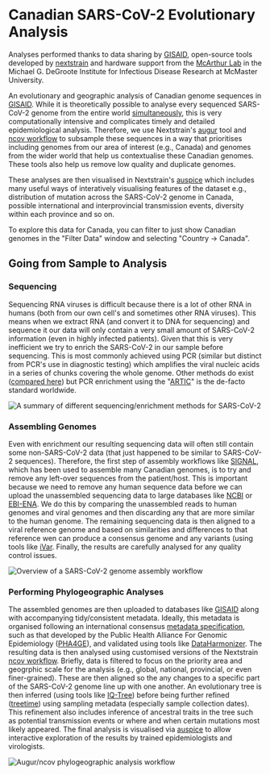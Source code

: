 # Canadian SARS-CoV-2 Evolutionary Analysis

Analyses performed thanks to data sharing by [GISAID](gisaid.org), 
open-source tools developed by [nextstrain](nextstrain.org) and hardware
support from the [McArthur Lab](mcarthurbioinformatics.ca) in the Michael G. DeGroote Institute for Infectious Disease Research at McMaster University.

An evolutionary and geographic analysis of Canadian genome sequences in [GISAID](https://www.epicov.org/epi3/frontend#596041).
While it is theoretically possible to analyse every sequenced SARS-CoV-2 genome from the entire world [simultaneously](https://github.com/roblanf/sarscov2phylo), this is very computationally intensive 
and complicates timely and detailed epidemiological analysis.
Therefore, we use Nextstrain's [augur](https://github.com/nextstrain/augur) tool and [ncov workflow](https://github.com/nextstrain/ncov) to subsample these sequences in a way that prioritises including genomes from our area of interest
(e.g., Canada) and genomes from the wider world that help us contextualise these Canadian genomes.
These tools also help us remove low quality and duplicate genomes.

These analyses are then visualised in Nextstrain's [auspice](https://github.com/nextstrain/auspice) which includes many useful ways of interatively visualising features of the dataset e.g., distribution of mutation across the SARS-CoV-2 genome in Canada, possible international and interprovincial transmission events, diversity within each province and so on.

To explore this data for Canada, you can filter to just show Canadian genomes in the "Filter Data" window and selecting "Country -> Canada".

## Going from Sample to Analysis

### Sequencing 

Sequencing RNA viruses is difficult because there is a lot of other RNA in humans (both from our own cell's and sometimes other RNA viruses).
This means when we extract RNA (and convert it to DNA for sequencing) and sequence it our data will only contain a very small amount of SARS-CoV-2 information (even in highly infected patients).
Given that this is very inefficient we try to enrich the SARS-CoV-2 in our sample before sequencing.
This is most commonly achieved using PCR (similar but distinct from PCR's use in diagnostic testing) which amplifies the viral nucleic acids in a series of chunks covering the whole genome.
Other methods do exist ([compared here](https://www.mdpi.com/1999-4915/12/8/895)) but PCR enrichment using the "[ARTIC](https://www.ncbi.nlm.nih.gov/pmc/articles/PMC7480024/)" is the de-facto standard worldwide.

![A summary of different sequencing/enrichment methods for SARS-CoV-2](https://finlaymagui.re/assets/sequencing.png)


### Assembling Genomes 

Even with enrichment our resulting sequencing data will often still contain some non-SARS-CoV-2 data (that just happened to be similar to SARS-CoV-2 sequences).
Therefore, the first step of assembly workflows like [SIGNAL](https://github.com/jaleezyy/covid-19-signal), which has been used to assemble many Canadian genomes, is to try and remove any left-over sequences from the patient/host.
This is important because we need to remove any human sequence data before we can upload the unassembled sequencing data to large databases like [NCBI](https://www.ncbi.nlm.nih.gov/) or [EBI-ENA](https://www.ebi.ac.uk/ena/browser/home).
We do this by comparing the unassembled reads to human genomes and viral genomes and then discarding any that are more similar to the human genome.
The remaining sequencing data is then aligned to a viral reference genome and based on similarities and differences to that reference wen can produce a consensus genome and any variants (using tools like [iVar](https://github.com/andersen-lab/ivar).
Finally, the results are carefully analysed for any quality control issues.

![Overview of a SARS-CoV-2 genome assembly workflow](https://finlaymagui.re/assets/assembly.png)


### Performing Phylogeographic Analyses

The assembled genomes are then uploaded to databases like [GISAID](https://www.gisaid.org/) along with accompanying tidy/consistent metadata.
Ideally, this metadata is organised following an international consensus [metadata specification](https://www.preprints.org/manuscript/202008.0220/v1), such as that developed by the Public Health Alliance For Genomic Epidemiology ([PHA4GE](https://pha4ge.org/)), and validated using tools like [DataHarmonizer](https://github.com/Public-Health-Bioinformatics/DataHarmonizer).
The resulting data is then analysed using customised versions of the Nextstrain [ncov workflow](https://github.com/nextstrain/ncov).
Briefly, data is filtered to focus on the priority area and geogrphic scale for the analysis (e.g., global, national, provincial, or even finer-grained).
These are then aligned so the any changes to a specific part of the SARS-CoV-2 genome line up with one another.
An evolutionary tree is then inferred (using tools like [IQ-Tree](http://www.iqtree.org/)) before being further refined ([treetime](https://github.com/neherlab/treetime)) using sampling metadata (especially sample collection dates).
This refinement also includes inference of ancestral traits in the tree such as potential transmission events or where and when certain mutations most likely appeared.
The final analysis is visualised via [auspice](https://github.com/nextstrain/auspice) to allow interactive exploration of the results by trained epidemiologists and virologists.

![Augur/ncov phylogeographic analysis workflow](https://finlaymagui.re/assets/augur.png)

